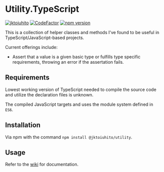 # Utility.TypeScript

[![jktoiuhito](https://circleci.com/gh/jktoiuhito/Utility.TypeScript.svg?style=shield)](https://app.circleci.com/pipelines/github/jktoiuhito/Utility.TypeScript)
[![CodeFactor](https://www.codefactor.io/repository/github/jktoiuhito/utility.typescript/badge)](https://www.codefactor.io/repository/github/jktoiuhito/utility.typescript)
[![npm version](https://badge.fury.io/js/%40jktoiuhito%2Futility.svg)](https://badge.fury.io/js/%40jktoiuhito%2Futility)

This is a collection of helper classes and methods I've found to be useful in TypeScript/JavaScript-based projects.

Current offerings include:

-  Assert that a value is a given basic type or fulfills type specific requirements, throwing an error if the assertation fails.

## Requirements

Lowest working version of TypeScript needed to compile the source code and utilize the declaration files is unknown.

The compiled JavaScript targets and uses the module system defined in `ES6`.

## Installation

Via npm with the command `npm install @jktoiuhito/utility`.

## Usage

Refer to the [wiki](https://github.com/jktoiuhito/Utility.TypeScript/wiki) for documentation.
